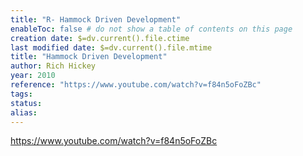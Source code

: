 ```yaml
---
title: "R- Hammock Driven Development"
enableToc: false # do not show a table of contents on this page
creation date: $=dv.current().file.ctime
last modified date: $=dv.current().file.mtime
title: "Hammock Driven Development"
author: Rich Hickey
year: 2010
reference: "https://www.youtube.com/watch?v=f84n5oFoZBc"
tags: 
status: 
alias:
---
```

https://www.youtube.com/watch?v=f84n5oFoZBc

